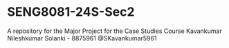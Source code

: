 # SENG8081-24S-Sec2
A repository for the Major Project for the Case Studies Course 
Kavankumar Nileshkumar Solanki - 8875961 @SKavankumar5961

